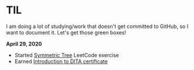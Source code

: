 # TIL
I am doing a lot of studying/work that doesn't get committed to GitHub, so I want to document it. Let's get those green boxes!

**April 29, 2020**
- Started [Symmetric Tree](https://leetcode.com/explore/learn/card/data-structure-tree/17/solve-problems-recursively/536/) LeetCode exercise
- Earned [Introduction to DITA certificate](/LearningDITA_certificate.pdf)
